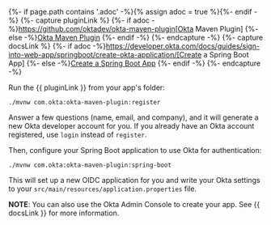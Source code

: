 {%- if page.path contains '.adoc' -%}{% assign adoc = true %}{%- endif -%}
{%- capture pluginLink %}
{%- if adoc -%}https://github.com/oktadev/okta-maven-plugin[Okta Maven Plugin]
{%- else -%}[Okta Maven Plugin](https://github.com/oktadev/okta-maven-plugin)
{%- endif -%}
{%- endcapture -%}
{%- capture docsLink %}
{%- if adoc -%}https://developer.okta.com/docs/guides/sign-into-web-app/springboot/create-okta-application/[Create a Spring Boot App]
{%- else -%}[Create a Spring Boot App](https://developer.okta.com/docs/guides/sign-into-web-app/springboot/create-okta-application/)
{%- endif -%}
{%- endcapture -%}

Run the {{ pluginLink }} from your app's folder:

```shell
./mvnw com.okta:okta-maven-plugin:register
```

Answer a few questions (name, email, and company), and it will generate a new Okta developer account for you. If you already have an Okta account registered, use `login` instead of `register`.

Then, configure your Spring Boot application to use Okta for authentication:

```shell
./mvnw com.okta:okta-maven-plugin:spring-boot
```

This will set up a new OIDC application for you and write your Okta settings to your `src/main/resources/application.properties` file.

**NOTE**: You can also use the Okta Admin Console to create your app. See {{ docsLink }} for more information.
